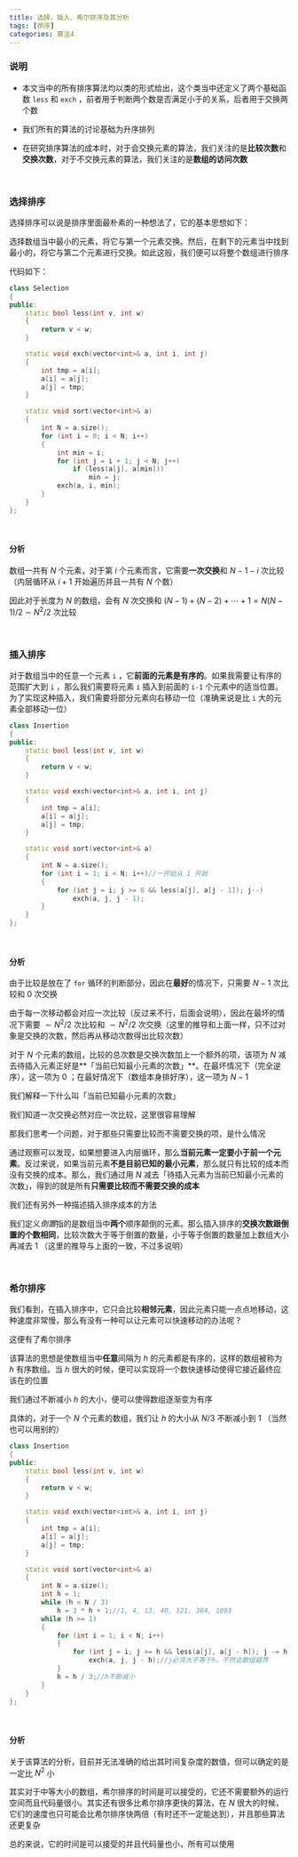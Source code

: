```yaml
---
title: 选择、插入、希尔排序及其分析
tags: [排序]
categories: 算法4
---
```


### 说明

* 本文当中的所有排序算法均以类的形式给出，这个类当中还定义了两个基础函数 `less` 和 `exch` ，前者用于判断两个数是否满足小于的关系，后者用于交换两个数

* 我们所有的算法的讨论基础为升序排列

* 在研究排序算法的成本时，对于会交换元素的算法，我们关注的是**比较次数**和**交换次数**，对于不交换元素的算法，我们关注的是**数组的访问次数**

​	 

### 选择排序

选择排序可以说是排序里面最朴素的一种想法了，它的基本思想如下：

选择数组当中最小的元素，将它与第一个元素交换。然后，在剩下的元素当中找到最小的，将它与第二个元素进行交换。如此这般，我们便可以将整个数组进行排序

代码如下：

```cpp
class Selection
{
public:
	static bool less(int v, int w)
	{
		return v < w;
	}

	static void exch(vector<int>& a, int i, int j)
	{
		int tmp = a[i];
		a[i] = a[j];
		a[j] = tmp;
	}

	static void sort(vector<int>& a)
	{
		int N = a.size();
		for (int i = 0; i < N; i++)
		{
			int min = i;
			for (int j = i + 1; j < N; j++)
				if (less(a[j], a[min]))
					min = j;
			exch(a, i, min);
		}
	}
};
```

​	 

#### 分析

数组一共有 $N$ 个元素，对于第 $i$ 个元素而言，它需要**一次交换**和 $N-1-i$ 次比较（内层循环从 $i+1$ 开始遍历并且一共有 $N$ 个数）

因此对于长度为 $N$ 的数组，会有 $N$ 次交换和 $(N-1)+(N-2)+\cdots+1=N(N-1)/2\ \sim\ N^2/2$ 次比较

​	 

### 插入排序

对于数组当中的任意一个元素 `i` ，它**前面的元素是有序的**。如果我需要让有序的范围扩大到 `i` ，那么我们需要将元素 `i` 插入到前面的 `i-1` 个元素中的适当位置。为了实现这种插入，我们需要将部分元素向右移动一位（准确来说是比 `i` 大的元素全部移动一位）

```cpp
class Insertion
{
public:
	static bool less(int v, int w)
	{
		return v < w;
	}

	static void exch(vector<int>& a, int i, int j)
	{
		int tmp = a[i];
		a[i] = a[j];
		a[j] = tmp;
	}

	static void sort(vector<int>& a)
	{
		int N = a.size();
		for (int i = 1; i < N; i++)//一开始从 1 开始
		{
			for (int j = i; j >= 0 && less(a[j], a[j - 1]); j--)
				exch(a, j, j - 1);
		}
	}
};
```

​	 

#### 分析

由于比较是放在了 `for` 循环的判断部分，因此在**最好**的情况下，只需要 $N-1$ 次比较和 $0$ 次交换

由于每一次移动都会对应一次比较（反过来不行，后面会说明），因此在最坏的情况下需要 $\sim N^2/2$ 次比较和 $\sim N^2/2$ 次交换（这里的推导和上面一样，只不过对象是交换的次数，然后再从移动次数得出比较次数）

对于 $N$ 个元素的数组，比较的总次数是交换次数加上一个额外的项，该项为 $N$ 减去待插入元素正好是**「当前已知最小元素的次数」**。在最坏情况下（完全逆序），这一项为 0 ；在最好情况下（数组本身排好序），这一项为 $N-1$ 

我们解释一下什么叫「当前已知最小元素的次数」

我们知道一次交换必然对应一次比较，这里很容易理解

那我们思考一个问题，对于那些只需要比较而不需要交换的项，是什么情况

通过观察可以发现，如果想要进入内层循环，那么**当前元素一定要小于前一个元素**。反过来说，如果当前元素**不是目前已知的最小元素**，那么就只有比较的成本而没有交换的成本。那么，我们通过用 $N$ 减去「待插入元素为当前已知最小元素的次数」，得到的就是所有**只需要比较而不需要交换的成本**

我们还有另外一种描述插入排序成本的方法

我们定义*倒置*指的是数组当中**两个**顺序颠倒的元素。那么插入排序的**交换次数跟倒置的个数相同**，比较次数大于等于倒置的数量，小于等于倒置的数量加上数组大小再减去 1 （这里的推导与上面的一致，不过多说明）

​	 

### 希尔排序

我们看到，在插入排序中，它只会比较**相邻元素**，因此元素只能一点点地移动，这种速度非常慢，那么有没有一种可以让元素可以快速移动的办法呢？

这便有了希尔排序

该算法的思想是使数组当中**任意**间隔为 $h$ 的元素都是有序的，这样的数组被称为 $h$ 有序数组。当 $h$ 很大的时候，便可以实现将一个数快速移动使得它接近最终应该在的位置

我们通过不断减小 $h$ 的大小，便可以使得数组逐渐变为有序

具体的，对于一个 $N$ 个元素的数组，我们让 $h$ 的大小从 $N/3$ 不断减小到 1 （当然也可以用别的）

```cpp
class Insertion
{
public:
	static bool less(int v, int w)
	{
		return v < w;
	}

	static void exch(vector<int>& a, int i, int j)
	{
		int tmp = a[i];
		a[i] = a[j];
		a[j] = tmp;
	}

	static void sort(vector<int>& a)
	{
		int N = a.size();
		int h = 1;
		while (h < N / 3)
			h = 3 * h + 1;//1, 4, 13, 40, 121, 364, 1093
		while (h >= 1)
		{
			for (int i = 1; i < N; i++)
			{
				for (int j = i; j >= h && less(a[j], a[j - h]); j -= h)
					exch(a, j, j - h);//j必须大于等于h，不然会数组越界
			}
			h = h / 3;//h不断减小
		}
	}
};
```

​	 

#### 分析

关于该算法的分析，目前并无法准确的给出其时间复杂度的数值，但可以确定的是一定比 $N^2$ 小

其实对于中等大小的数组，希尔排序的时间是可以接受的，它还不需要额外的运行空间而且代码量很小。其实还有很多比希尔排序更快的算法，在 $N$ 很大的时候，它们的速度也只可能会比希尔排序快两倍（有时还不一定能达到），并且那些算法还更复杂

总的来说，它的时间是可以接受的并且代码量也小，所有可以使用